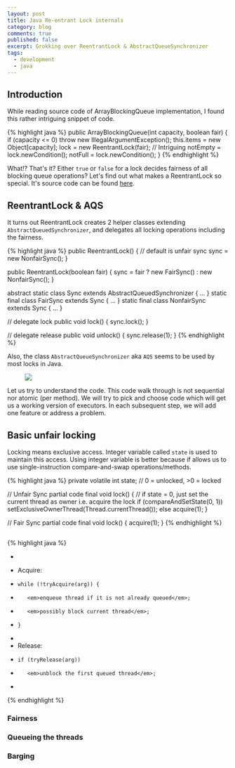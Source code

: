 ```yaml
---
layout: post
title: Java Re-entrant Lock internals
category: blog
comments: true
published: false 
excerpt: Grokking over ReentrantLock & AbstractQueueSynchronizer
tags: 
  - development
  - java
---
```


## Introduction

While reading source code of ArrayBlockingQueue implementation, I found this rather intriguing snippet of code.
 
{% highlight java %}
public ArrayBlockingQueue(int capacity, boolean fair) {
    if (capacity <= 0)
        throw new IllegalArgumentException();
    this.items = new Object[capacity];
    lock = new ReentrantLock(fair);  // Intriguing
    notEmpty = lock.newCondition();
    notFull =  lock.newCondition();
}
{% endhighlight %} 

 What!? That's it? Either ```true``` or ```false``` for a lock decides fairness of all blocking queue operations?
 Let's find out what makes a ReentrantLock so special. It's source code can be found [here](https://github.com/openjdk-mirror/jdk/tree/jdk8u/jdk8u/master/src/share/classes/java/util/concurrent/locks).

## ReentrantLock & AQS

It turns out ReentrantLock creates 2 helper classes extending ```AbstractQueuedSynchronizer```, and delegates all locking operations including the fairness.

{% highlight java %}
public ReentrantLock() {
    // default is unfair sync
    sync = new NonfairSync();
}

public ReentrantLock(boolean fair) {
    sync = fair ? new FairSync() : new NonfairSync();
}

abstract static class Sync extends AbstractQueuedSynchronizer { ... }
static final class FairSync extends Sync { ... }
static final class NonfairSync extends Sync { ... }

// delegate lock
public void lock() {
    sync.lock();
}

// delegate release
public void unlock() {
    sync.release(1);
}
{% endhighlight %}

Also, the class ```AbstractQueueSynchronizer``` aka ```AQS``` seems to be used by most locks in Java.

<figure>
    <a href="{{ site.url }}/images/blog/AQS_uses.png"><img src="{{ site.url }}/images/blog/AQS_uses.png"></a>
</figure>

Let us try to understand the code. This code walk through is not sequential nor atomic (per method). We will try to pick and choose code which will get us a working version of executors. In each subsequent step, we will add one feature or address a problem.

## Basic unfair locking

Locking means exclusive access. Integer variable called ```state``` is used to maintain this access. Using integer variable is better because if allows us to use single-instruction compare-and-swap operations/methods.

{% highlight java %}
private volatile int state;   // 0 = unlocked, >0 = locked

// Unfair Sync partial code
final void lock() {
    // if state = 0, just set the current thread as owner i.e. acquire the lock
    if (compareAndSetState(0, 1))
        setExclusiveOwnerThread(Thread.currentThread());
    else
        acquire(1);
}

// Fair Sync partial code
final void lock() {
    acquire(1);
}
{% endhighlight %}

##

{% highlight java %}
 * <pre>
 * Acquire:
 *     while (!tryAcquire(arg)) {
 *        <em>enqueue thread if it is not already queued</em>;
 *        <em>possibly block current thread</em>;
 *     }
 *
 * Release:
 *     if (tryRelease(arg))
 *        <em>unblock the first queued thread</em>;
 * </pre>
{% endhighlight %}

### Fairness
### Queueing the threads
### Barging
